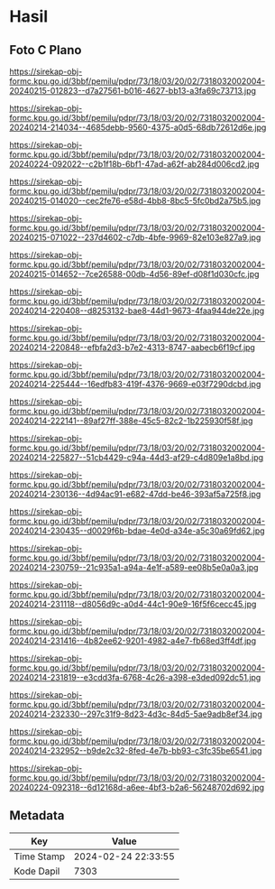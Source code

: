 # Hasil

## Foto C Plano

https://sirekap-obj-formc.kpu.go.id/3bbf/pemilu/pdpr/73/18/03/20/02/7318032002004-20240215-012823--d7a27561-b016-4627-bb13-a3fa69c73713.jpg

https://sirekap-obj-formc.kpu.go.id/3bbf/pemilu/pdpr/73/18/03/20/02/7318032002004-20240214-214034--4685debb-9560-4375-a0d5-68db72612d6e.jpg

https://sirekap-obj-formc.kpu.go.id/3bbf/pemilu/pdpr/73/18/03/20/02/7318032002004-20240224-092022--c2b1f18b-6bf1-47ad-a62f-ab284d006cd2.jpg

https://sirekap-obj-formc.kpu.go.id/3bbf/pemilu/pdpr/73/18/03/20/02/7318032002004-20240215-014020--cec2fe76-e58d-4bb8-8bc5-5fc0bd2a75b5.jpg

https://sirekap-obj-formc.kpu.go.id/3bbf/pemilu/pdpr/73/18/03/20/02/7318032002004-20240215-071022--237d4602-c7db-4bfe-9969-82e103e827a9.jpg

https://sirekap-obj-formc.kpu.go.id/3bbf/pemilu/pdpr/73/18/03/20/02/7318032002004-20240215-014652--7ce26588-00db-4d56-89ef-d08f1d030cfc.jpg

https://sirekap-obj-formc.kpu.go.id/3bbf/pemilu/pdpr/73/18/03/20/02/7318032002004-20240214-220408--d8253132-bae8-44d1-9673-4faa944de22e.jpg

https://sirekap-obj-formc.kpu.go.id/3bbf/pemilu/pdpr/73/18/03/20/02/7318032002004-20240214-220848--efbfa2d3-b7e2-4313-8747-aabecb6f19cf.jpg

https://sirekap-obj-formc.kpu.go.id/3bbf/pemilu/pdpr/73/18/03/20/02/7318032002004-20240214-225444--16edfb83-419f-4376-9669-e03f7290dcbd.jpg

https://sirekap-obj-formc.kpu.go.id/3bbf/pemilu/pdpr/73/18/03/20/02/7318032002004-20240214-222141--89af27ff-388e-45c5-82c2-1b225930f58f.jpg

https://sirekap-obj-formc.kpu.go.id/3bbf/pemilu/pdpr/73/18/03/20/02/7318032002004-20240214-225827--51cb4429-c94a-44d3-af29-c4d809e1a8bd.jpg

https://sirekap-obj-formc.kpu.go.id/3bbf/pemilu/pdpr/73/18/03/20/02/7318032002004-20240214-230136--4d94ac91-e682-47dd-be46-393af5a725f8.jpg

https://sirekap-obj-formc.kpu.go.id/3bbf/pemilu/pdpr/73/18/03/20/02/7318032002004-20240214-230435--d0029f6b-bdae-4e0d-a34e-a5c30a69fd62.jpg

https://sirekap-obj-formc.kpu.go.id/3bbf/pemilu/pdpr/73/18/03/20/02/7318032002004-20240214-230759--21c935a1-a94a-4e1f-a589-ee08b5e0a0a3.jpg

https://sirekap-obj-formc.kpu.go.id/3bbf/pemilu/pdpr/73/18/03/20/02/7318032002004-20240214-231118--d8056d9c-a0d4-44c1-90e9-16f5f6cecc45.jpg

https://sirekap-obj-formc.kpu.go.id/3bbf/pemilu/pdpr/73/18/03/20/02/7318032002004-20240214-231416--4b82ee62-9201-4982-a4e7-fb68ed3ff4df.jpg

https://sirekap-obj-formc.kpu.go.id/3bbf/pemilu/pdpr/73/18/03/20/02/7318032002004-20240214-231819--e3cdd3fa-6768-4c26-a398-e3ded092dc51.jpg

https://sirekap-obj-formc.kpu.go.id/3bbf/pemilu/pdpr/73/18/03/20/02/7318032002004-20240214-232330--297c31f9-8d23-4d3c-84d5-5ae9adb8ef34.jpg

https://sirekap-obj-formc.kpu.go.id/3bbf/pemilu/pdpr/73/18/03/20/02/7318032002004-20240214-232952--b9de2c32-8fed-4e7b-bb93-c3fc35be6541.jpg

https://sirekap-obj-formc.kpu.go.id/3bbf/pemilu/pdpr/73/18/03/20/02/7318032002004-20240224-092318--6d12168d-a6ee-4bf3-b2a6-56248702d692.jpg


## Metadata

| Key        | Value               |
| ---------- | ------------------- |
| Time Stamp | 2024-02-24 22:33:55 |
| Kode Dapil | 7303                |



